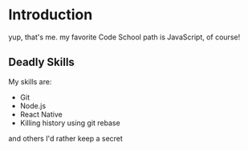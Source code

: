 # Introduction

yup, that's me.
my favorite Code School path is JavaScript, of course!

## Deadly Skills
My skills are:
* Git
* Node.js
* React Native
* Killing history using git rebase

and others I'd rather keep a secret
